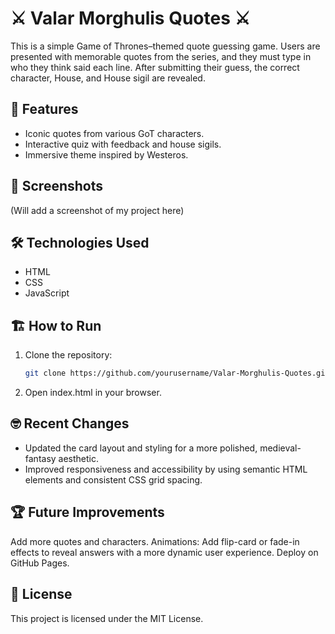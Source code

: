 # ⚔️ Valar Morghulis Quotes ⚔️

This is a simple Game of Thrones–themed quote guessing game. Users are presented with memorable quotes from the series, and they must type in who they think said each line. After submitting their guess, the correct character, House, and House sigil are revealed. 

## 🚀 Features 
- Iconic quotes from various GoT characters.
- Interactive quiz with feedback and house sigils.
- Immersive theme inspired by Westeros.

## 📸 Screenshots
(Will add a screenshot of my project here)

## 🛠️ Technologies Used
- HTML
- CSS
- JavaScript

## 🏗️ How to Run
1. Clone the repository:
   ```bash
   git clone https://github.com/yourusername/Valar-Morghulis-Quotes.git

2. Open index.html in your browser.

## 🤓 Recent Changes
- Updated the card layout and styling for a more polished, medieval-fantasy aesthetic.
- Improved responsiveness and accessibility by using semantic HTML elements and consistent CSS grid spacing.

## 🏆 Future Improvements

Add more quotes and characters.
Animations: Add flip-card or fade-in effects to reveal answers with a more dynamic user experience.
Deploy on GitHub Pages.

## 📜 License

This project is licensed under the MIT License.
